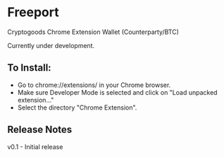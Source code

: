 # Freeport
Cryptogoods Chrome Extension Wallet (Counterparty/BTC)

Currently under development.

## To Install:

- Go to chrome://extensions/ in your Chrome browser. 
- Make sure Developer Mode is selected and click on "Load unpacked extension..." 
- Select the directory "Chrome Extension".

## Release Notes

v0.1 - Initial release
